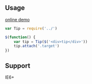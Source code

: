 Usage
---

[online demo](http://chunpu.github.io/tip/browser/)

```js
var Tip = require('../')

$(function() {
	var tip = Tip($('<div>tip</div>'))
	tip.attach('.target')
})
```

Support
---

IE6+
